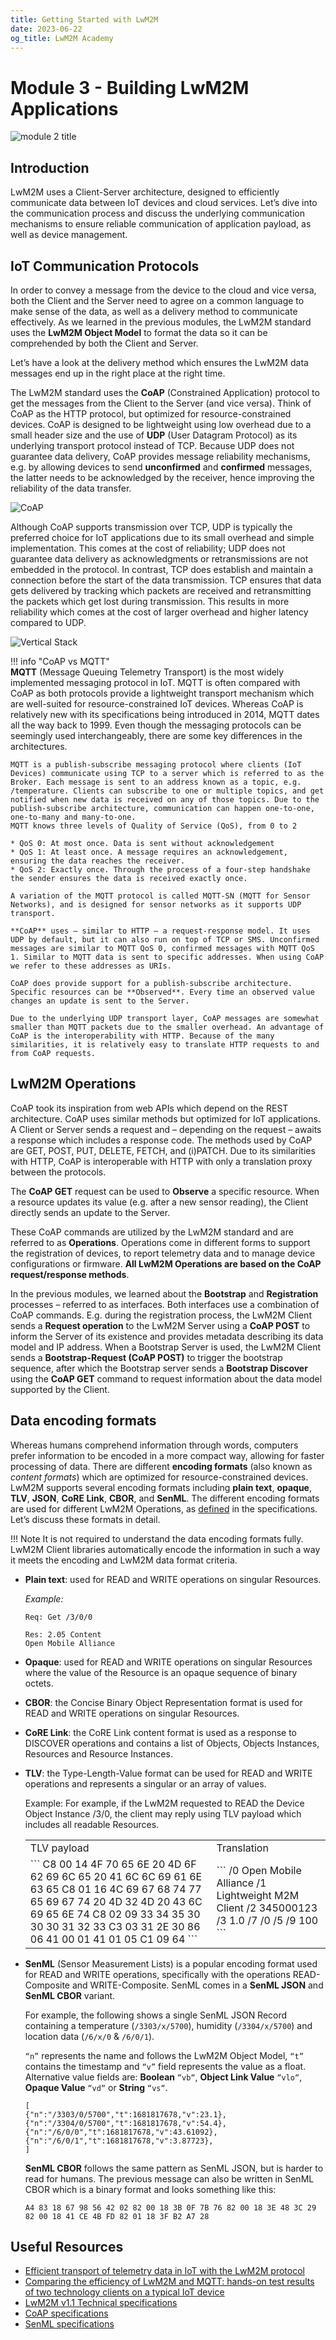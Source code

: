 ```yaml
---
title: Getting Started with LwM2M
date: 2023-06-22
og_title: LwM2M Academy
---
```


# Module 3 - Building LwM2M Applications

![module 2 title](images/4building-app.png)

## Introduction
LwM2M uses a Client-Server architecture, designed to efficiently communicate data between IoT devices and cloud services. Let’s dive into the communication process and discuss the underlying communication mechanisms to ensure reliable communication of application payload, as well as device management.

## IoT Communication Protocols
In order to convey a message from the device to the cloud and vice versa, both the Client and the Server need to agree on a common language to make sense of the data, as well as a delivery method to communicate effectively. As we learned in the previous modules, the LwM2M standard uses the **LwM2M Object Model** to format the data so it can be comprehended by both the Client and Server.

Let’s have a look at the delivery method which ensures the LwM2M data messages end up in the right place at the right time.

The LwM2M standard uses the **CoAP** (Constrained Application) protocol to get the messages from the Client to the Server (and vice versa). Think of CoAP as the HTTP protocol, but optimized for resource-constrained devices. CoAP is designed to be lightweight using low overhead due to a small header size and the use of **UDP** (User Datagram Protocol) as its underlying transport protocol instead of TCP. Because UDP does not guarantee data delivery, CoAP provides message reliability mechanisms, e.g. by allowing devices to send **unconfirmed** and **confirmed** messages, the latter needs to be acknowledged by the receiver, hence improving the reliability of the data transfer. 

![CoAP](images/module3_architecture-client_server.png)

Although CoAP supports transmission over TCP, UDP is typically the preferred choice for IoT applications due to its small overhead and simple implementation. This comes at the cost of reliability; UDP does not guarantee data delivery as acknowledgments or retransmissions are not embedded in the protocol. In contrast, TCP does establish and maintain a connection before the start of the data transmission. TCP ensures that data gets delivered by tracking which packets are received and retransmitting the packets which get lost during transmission. This results in more reliability which comes at the cost of larger overhead and higher latency compared to UDP.

![Vertical Stack](images/module3_LwM2M_table.png)

!!! info "CoAP vs MQTT"    
    **MQTT** (Message Queuing Telemetry Transport) is the most widely implemented messaging protocol in IoT. MQTT is often compared with CoAP as both protocols provide a lightweight transport mechanism which are well-suited for resource-constrained IoT devices. Whereas CoAP is  relatively new with its specifications being introduced in 2014, MQTT dates all the way back to 1999. Even though the messaging protocols can be seemingly used interchangeably, there are some key differences in the architectures.
    
    MQTT is a publish-subscribe messaging protocol where clients (IoT Devices) communicate using TCP to a server which is referred to as the Broker. Each message is sent to an address known as a topic, e.g. /temperature. Clients can subscribe to one or multiple topics, and get notified when new data is received on any of those topics. Due to the publish-subscribe architecture, communication can happen one-to-one, one-to-many and many-to-one. 
    MQTT knows three levels of Quality of Service (QoS), from 0 to 2
    
    * QoS 0: At most once. Data is sent without acknowledgement
    * QoS 1: At least once. A message requires an acknowledgement, ensuring the data reaches the receiver.
    * QoS 2: Exactly once. Through the process of a four-step handshake the sender ensures the data is received exactly once.
    
    A variation of the MQTT protocol is called MQTT-SN (MQTT for Sensor Networks), and is designed for sensor networks as it supports UDP transport.
    
    **CoAP** uses — similar to HTTP — a request-response model. It uses UDP by default, but it can also run on top of TCP or SMS. Unconfirmed messages are similar to MQTT QoS 0, confirmed messages with MQTT QoS 1. Similar to MQTT data is sent to specific addresses. When using CoAP we refer to these addresses as URIs.
    
    CoAP does provide support for a publish-subscribe architecture. Specific resources can be **Observed**. Every time an observed value changes an update is sent to the Server. 
    
    Due to the underlying UDP transport layer, CoAP messages are somewhat smaller than MQTT packets due to the smaller overhead. An advantage of CoAP is the interoperability with HTTP. Because of the many similarities, it is relatively easy to translate HTTP requests to and from CoAP requests.


## LwM2M Operations
CoAP took its inspiration from web APIs which depend on the REST architecture. CoAP uses similar methods but optimized for IoT applications. A Client or Server sends a request and – depending on the request – awaits a response which includes a response code. The methods used by CoAP are GET, POST, PUT, DELETE, FETCH, and (i)PATCH. Due to its similarities with HTTP, CoAP is interoperable with HTTP with only a translation proxy between the protocols.

The **CoAP GET** request can be used to **Observe** a specific resource. When a resource updates its value (e.g. after a new sensor reading), the Client directly sends an update to the Server.

These CoAP commands are utilized by the LwM2M standard and are referred to as **Operations**. Operations come in different forms to support the registration of devices, to report telemetry data and to manage device configurations or firmware. **All LwM2M Operations are based on the CoAP request/response methods**.

In the previous modules, we learned about the **Bootstrap** and **Registration** processes – referred to as interfaces. Both interfaces use a combination of CoAP commands. E.g. during the registration process, the LwM2M Client sends a **Request operation** to the LwM2M Server using a **CoAP POST** to inform the Server of its existence and provides metadata describing its data model and IP address. When a Bootstrap Server is used, the LwM2M Client sends a **Bootstrap-Request (CoAP POST)** to trigger the bootstrap sequence, after which the Bootstrap server sends a **Bootstrap Discover** using the **CoAP GET** command to request information about the data model supported by the Client.


## Data encoding formats
Whereas humans comprehend information through words, computers prefer information to be encoded in a more compact way, allowing for faster processing of data. There are different **encoding formats** (also known as *content formats*) which are optimized for resource-constrained devices. LwM2M supports several encoding formats including **plain text**, **opaque**, **TLV**, **JSON**, **CoRE Link**, **CBOR**, and **SenML**. The different encoding formats are used for different LwM2M Operations, as [defined](http://www.openmobilealliance.org/release/LightweightM2M/V1_1_1-20190617-A/HTML-Version/OMA-TS-LightweightM2M_Transport-V1_1_1-20190617-A.html#6-4-0-64-URI-Identifier-and-Operation-Mapping) in the specifications. Let’s discuss these formats in detail.

!!! Note
    It is not required to understand the data encoding formats fully. LwM2M Client libraries automatically encode the information in such a way it meets the encoding and LwM2M data format criteria.

* **Plain text**: used for READ and WRITE operations on singular Resources.

    *Example:*
    ```
    Req: Get /3/0/0

    Res: 2.05 Content
    Open Mobile Alliance
    ```

* **Opaque**: used for READ and WRITE operations on singular Resources where the value of the Resource is an opaque sequence of binary octets.

* **CBOR**: the Concise Binary Object Representation format is used for READ and WRITE operations on singular Resources.

* **CoRE Link**: the CoRE Link content format is used as a response to DISCOVER operations and contains a list of Objects, Objects Instances, Resources and Resource Instances.

* **TLV**: the Type-Length-Value format can be used for READ and WRITE operations and represents a singular or an array of values.

    Example:
    For example, if the LwM2M requested to READ the Device Object Instance /3/0, the client may reply using TLV payload which includes all readable Resources.


    <table>
    <tr>
    <td> TLV payload </td> <td> Translation </td>
    </tr>
    <tr>
    <td> 
    ```
    C8 00 14 4F 70 65 6E 20 4D 6F 62 69 6C 65 20 41 6C 6C 69 61 6E 63 65
    C8 01 16 4C 69 67 68 74 77 65 69 67 74 20 4D 32 4D 20 43 6C 69 65 6E 74
    C8 02 09 33 34 35 30 30 30 31 32 33
    C3 03 31 2E 30
    86 06
    41 00 01
    41 01 05
    C1 09 64 
    ```
    </td>
    <td>
    ```
    /0 Open Mobile Alliance 
    /1 Lightweight M2M Client 
    /2 345000123 
    /3 1.0 
    /7
    /0 
    /5 
    /9 100
    ``` 
    </td>
    </tr>
    </table>

*  **SenML** (Sensor Measurement Lists) is a popular encoding format used for READ and WRITE operations, specifically with the operations READ-Composite and WRITE-Composite. SenML comes in a **SenML JSON** and **SenML CBOR** variant.

    For example, the following shows a single SenML JSON Record containing a temperature (`/3303/x/5700`), humidity (`/3304/x/5700`) and location data (`/6/x/0` & `/6/0/1`).

    `“n”` represents the name and follows the LwM2M Object Model, `“t”` contains the timestamp and `“v”` field represents the value as a float. Alternative value fields are: **Boolean** `“vb“`, **Object Link Value** `“vlo“`, **Opaque Value** `“vd“` or **String** `“vs“`.

    ```
    [
    {"n":"/3303/0/5700","t":1681817678,"v":23.1},
    {"n":"/3304/0/5700","t":1681817678,"v":54.4},
    {"n":"/6/0/0","t":1681817678,"v":43.61092},
    {"n":"/6/0/1","t":1681817678,"v":3.87723},
    ]
    ```

    **SenML CBOR** follows the same pattern as SenML JSON, but is harder to read for humans. The previous message can also be written in SenML CBOR which is a binary format and looks something like this:

    ```
    A4 83 18 67 98 56 42 02 82 00 18 3B 0F 7B 76 82 00 18 3E 48 3C 29 82 00 18 41 CE 4B FD 82 01 18 3F B2 A7 28
    ```


## Useful Resources

* [Efficient transport of telemetry data in IoT with the LwM2M protocol](https://www.avsystem.com/blog/efficient-transport-measurement-data-iot/)
* [Comparing the efficiency of LwM2M and MQTT: hands-on test results of two technology clients on a typical IoT device](https://f.hubspotusercontent20.net/hubfs/1727672/Technical%20Content/LwM2M-and-MQTT-test-lab-comparison-MachNation-MIT-E-v1.3.pdf)
* [LwM2M v1.1 Technical specifications](https://www.openmobilealliance.org/release/LightweightM2M/V1_1_1-20190617-A/OMA-TS-LightweightM2M_Core-V1_1_1-20190617-A.pdf)
* [CoAP specifications](https://www.rfc-editor.org/rfc/rfc7252)
* [SenML specifications](https://www.rfc-editor.org/rfc/rfc8428)
